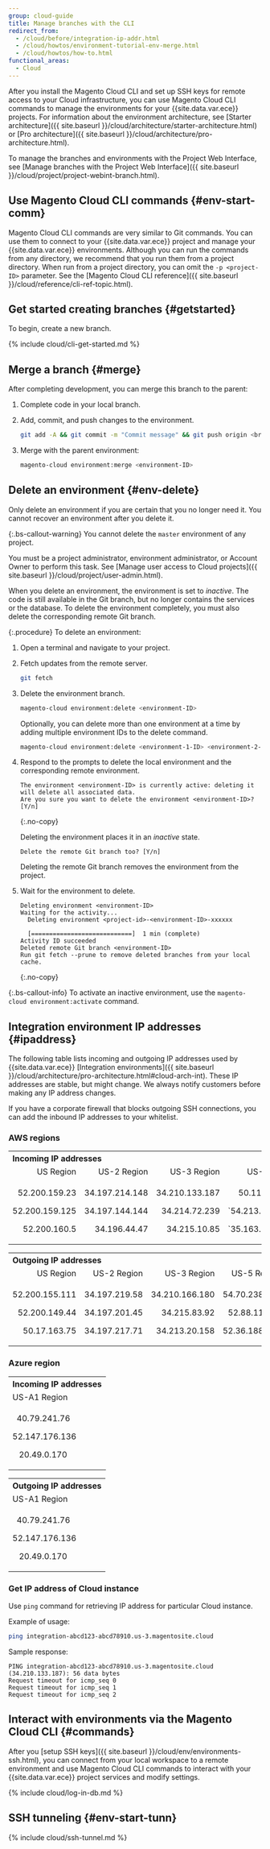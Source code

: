 ```yaml
---
group: cloud-guide
title: Manage branches with the CLI
redirect_from:
  - /cloud/before/integration-ip-addr.html
  - /cloud/howtos/environment-tutorial-env-merge.html
  - /cloud/howtos/how-to.html
functional_areas:
  - Cloud
---
```


After you install the Magento Cloud CLI and set up SSH keys for remote access to your Cloud infrastructure, you can use Magento Cloud CLI commands to manage the environments for your {{site.data.var.ece}} projects. For information about the environment architecture, see [Starter architecture]({{ site.baseurl }}/cloud/architecture/starter-architecture.html) or [Pro architecture]({{ site.baseurl }}/cloud/architecture/pro-architecture.html).

To manage the branches and environments with the Project Web Interface, see [Manage branches with the Project Web Interface]({{ site.baseurl }}/cloud/project/project-webint-branch.html).

## Use Magento Cloud CLI commands {#env-start-comm}

Magento Cloud CLI commands are very similar to Git commands. You can use them to connect to your {{site.data.var.ece}} project and manage your {{site.data.var.ece}} environments. Although you can run the commands from any directory, we recommend that you run them from a project directory. When run from a project directory, you can omit the `-p <project-ID>` parameter. See the [Magento Cloud CLI reference]({{ site.baseurl }}/cloud/reference/cli-ref-topic.html).

## Get started creating branches {#getstarted}

To begin, create a new branch.

{% include cloud/cli-get-started.md %}

## Merge a branch {#merge}

After completing development, you can merge this branch to the parent:

1. Complete code in your local branch.

1. Add, commit, and push changes to the environment.

   ```bash
   git add -A && git commit -m "Commit message" && git push origin <branch-name>
   ```

1. Merge with the parent environment:

   ```bash
   magento-cloud environment:merge <environment-ID>
   ```

## Delete an environment {#env-delete}

Only delete an environment if you are certain that you no longer need it. You cannot recover an environment after you delete it.

{:.bs-callout-warning}
You cannot delete the `master` environment of any project.

You must be a project administrator, environment administrator, or Account Owner to perform this task. See [Manage user access to Cloud projects]({{ site.baseurl }}/cloud/project/user-admin.html).

When you delete an environment, the environment is set to _inactive_. The code is still available in the Git branch, but no longer contains the services or the database. To delete the environment completely, you must also delete the corresponding remote Git branch.

{:.procedure}
To delete an environment:

1. Open a terminal and navigate to your project.

1. Fetch updates from the remote server.

   ```bash
   git fetch
   ```

1. Delete the environment branch.

   ```bash
   magento-cloud environment:delete <environment-ID>
   ```

   Optionally, you can delete more than one environment at a time by adding multiple environment IDs to the delete command.

   ```bash
   magento-cloud environment:delete <environment-1-ID> <environment-2-ID>
   ```

1. Respond to the prompts to delete the local environment and the corresponding remote environment.

   ```terminal
   The environment <environment-ID> is currently active: deleting it will delete all associated data.
   Are you sure you want to delete the environment <environment-ID>? [Y/n]
   ```
   {:.no-copy}

   Deleting the environment places it in an _inactive_ state.

   ```terminal
   Delete the remote Git branch too? [Y/n]
   ```

   Deleting the remote Git branch removes the environment from the project.

1. Wait for the environment to delete.

   ```terminal
   Deleting environment <environment-ID>
   Waiting for the activity...
     Deleting environment <project-id>-<environment-ID>-xxxxxx

     [============================]  1 min (complete)
   Activity ID succeeded
   Deleted remote Git branch <environment-ID>
   Run git fetch --prune to remove deleted branches from your local cache.
   ```
   {:.no-copy}

{:.bs-callout-info}
To activate an inactive environment, use the `magento-cloud environment:activate` command.

## Integration environment IP addresses {#ipaddress}

The following table lists incoming and outgoing IP addresses used by {{site.data.var.ece}} [Integration environments]({{ site.baseurl }}/cloud/architecture/pro-architecture.html#cloud-arch-int). These IP addresses are stable, but might change. We always notify customers before making any IP address changes.

If you have a corporate firewall that blocks outgoing SSH connections, you can add the inbound IP addresses to your whitelist.

### AWS regions

<table>
<tr>
<th align="left" colspan="7"><b>Incoming IP addresses</b></th>
</tr>
<tr>
<td align="right">US Region</td>
<td align="right">US-2 Region</td>
<td align="right">US-3 Region</td>
<td align="right">US-5 Region</td>
<td align="right">EU Region</td>
<td align="right">EU-3 Region</td>
<td align="right">AP-3 Region</td>
</tr>
<tr>
<td align="right">
<p>52.200.159.23</p>
<p>52.200.159.125</p>
<p>52.200.160.5</p>
</td>
<td align="right">
<p>34.197.214.148</p>
<p>34.197.144.144</p>
<p>34.196.44.47</p>
</td>
<td align="right">
<p>34.210.133.187</p>
<p>34.214.72.239</p>
<p>34.215.10.85</p>
</td>
<td align="right">
<p>50.112.160.58</p>
<p>`54.213.195.223`</p>
<p>`35.163.170.185`</p>
</td>
<td align="right">
<p>52.209.44.44</p>
<p>52.209.23.96</p>
<p>52.51.117.101</p>
</td>
<td align="right">
<p>34.240.75.192</p>
<p>34.251.110.37</p>
<p>52.19.113.35</p>
</td>
<td align="right">
<p>52.65.39.201</p>
<p>52.65.10.202</p>
<p>52.65.30.37</p>
</td>
</tr>
</table>

<table >
<tr>
<th align="left" colspan="7"><b>Outgoing IP addresses</b></th>
</tr>
<tr>
<td align="right">US Region</td>
<td align="right">US-2 Region</td>
<td align="right">US-3 Region</td>
<td align="right">US-5 Region</td>
<td align="right">EU Region</td>
<td align="right">EU-3 Region</td>
<td align="right">AP-3 Region</td>
</tr>
<tr>
<td align="right">
<p>52.200.155.111</p>
<p>52.200.149.44</p>
<p>50.17.163.75</p>
</td>
<td align="right">
<p>34.197.219.58</p>
<p>34.197.201.45</p>
<p>34.197.217.71</p>
</td>
<td align="right">
<p>34.210.166.180</p>
<p>34.215.83.92</p>
<p>34.213.20.158</p>
</td>
<td align="right">
<p>54.70.238.217</p>
<p>52.88.113.98</p>
<p>52.36.188.230</p>
</td>
<td align="right">
<p>52.51.163.159</p>
<p>52.209.44.60</p>
<p>52.208.156.247</p>
</td>
<td align="right">
<p>34.240.57.142</p>
<p>52.16.140.48</p>
<p>52.209.134.55</p>
</td>
<td align="right">
<p>52.65.143.178</p>
<p>13.54.80.197</p>
<p>52.62.224.4</p>
</td>
</tr>
</table>

### Azure region

<table>
<tr>
<th align="left"><b>Incoming IP addresses</b></th>
</tr>
<tr>
<td align="left">US-A1 Region</td>
</tr>
<tr>
<td>
<p>&nbsp;&nbsp;40.79.241.76</p>
<p>52.147.176.136</p>
<p>&nbsp;&nbsp;&nbsp;20.49.0.170</p>
</td>
</tr>
</table>

<table>
<tr>
<th align= "left"><b>Outgoing IP addresses</b></th>
</tr>
<tr>
<td align="left">US-A1 Region</td>
</tr>
<tr>
<td>
<p>&nbsp;&nbsp;40.79.241.76</p>
<p>52.147.176.136</p>
<p>&nbsp;&nbsp;&nbsp;20.49.0.170</p>
</td>
</tr>
</table>

### Get IP address of Cloud instance

Use `ping` command for retrieving IP address for particular Cloud instance.

Example of usage:

```bash
ping integration-abcd123-abcd78910.us-3.magentosite.cloud
```

Sample response:

```console
PING integration-abcd123-abcd78910.us-3.magentosite.cloud (34.210.133.187): 56 data bytes
Request timeout for icmp_seq 0
Request timeout for icmp_seq 1
Request timeout for icmp_seq 2
```

## Interact with environments via the Magento Cloud CLI {#commands}

After you [setup SSH keys]({{ site.baseurl }}/cloud/env/environments-ssh.html), you can connect from your local workspace to a remote environment and use Magento Cloud CLI commands to interact with your {{site.data.var.ece}} project services and modify settings.

{% include cloud/log-in-db.md %}

## SSH tunneling {#env-start-tunn}

{% include cloud/ssh-tunnel.md %}
